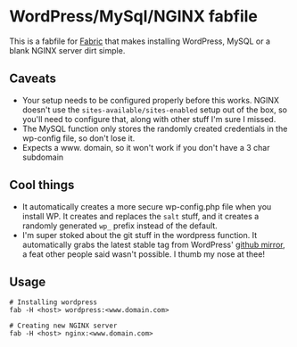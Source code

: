 # WordPress/MySql/NGINX fabfile

This is a fabfile for [Fabric](https://github.com/fabric/fabric) that makes installing WordPress, MySQL or a blank NGINX server dirt simple.

## Caveats
- Your setup needs to be configured properly before this works. NGINX doesn't use the `sites-available/sites-enabled` setup out of the box, so you'll need to configure that, along with other stuff I'm sure I missed.
- The MySQL function only stores the randomly created credentials in the wp-config file, so don't lose it.
- Expects a www. domain, so it won't work if you don't have a 3 char subdomain

## Cool things
- It automatically creates a more secure wp-config.php file when you install WP. It creates and replaces the `salt` stuff, and it creates a randomly generated `wp_` prefix instead of the default.
- I'm super stoked about the git stuff in the wordpress function. It automatically grabs the latest stable tag from WordPress' [github mirror](http://github.com/WordPress/WordPress), a feat other people said wasn't possible. I thumb my nose at thee!

## Usage

    # Installing wordpress
    fab -H <host> wordpress:<www.domain.com>

    # Creating new NGINX server
    fab -H <host> nginx:<www.domain.com>